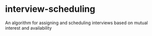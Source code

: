 # interview-scheduling
An algorithm for assigning and scheduling interviews based on mutual interest and availability
